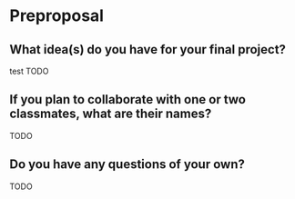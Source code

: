 # Preproposal

## What idea(s) do you have for your final project?
test
TODO

## If you plan to collaborate with one or two classmates, what are their names?

TODO

## Do you have any questions of your own?

TODO
